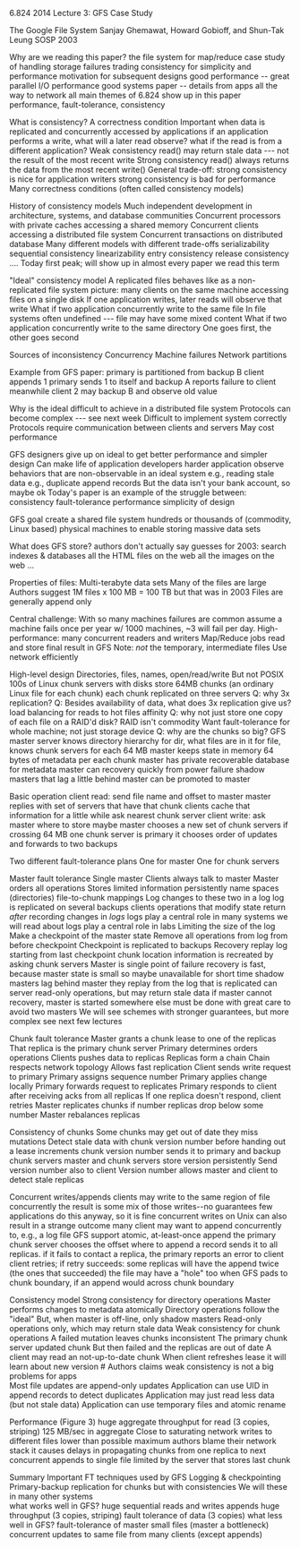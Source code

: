 6.824 2014 Lecture 3: GFS Case Study

The Google File System
Sanjay Ghemawat, Howard Gobioff, and Shun-Tak Leung
SOSP 2003

Why are we reading this paper?
  the file system for map/reduce
  case study of handling storage failures
    trading consistency for simplicity and performance
    motivation for subsequent designs
  good performance -- great parallel I/O performance
  good systems paper -- details from apps all the way to network
  all main themes of 6.824 show up in this paper
    performance, fault-tolerance, consistency

What is consistency?
  A correctness condition
  Important when data is replicated and concurrently accessed by applications
    if an application performs a write, what will a later read observe?
      what if the read is from a different application?
  Weak consistency
    read() may return stale data  --- not the result of the most recent write
  Strong consistency
    read() always returns the data from the most recent write()
  General trade-off:
    strong consistency is nice for application writers
    strong consistency is bad for performance
  Many correctness conditions (often called consistency models)

History of consistency models
  Much independent development in architecture, systems, and database communities
    Concurrent processors with private caches accessing a shared memory
    Concurrent clients accessing a distributed file system
    Concurrent transactions on distributed database
  Many different models with different trade-offs
    serializability
    sequential consistency
    linearizability
    entry consistency
    release consistency
    ....
  Today first peak; will show up in almost every paper we read this term

"Ideal" consistency model
  A replicated files behaves like as a non-replicated file system
    picture: many clients on the same machine accessing files on a single disk
  If one application writes, later reads will observe that write
  What if two application concurrently write to the same file
    In file systems often undefined  --- file may have some mixed content
  What if two application concurrently write to the same directory
    One goes first, the other goes second

Sources of inconsistency
  Concurrency
  Machine failures
  Network partitions

Example from GFS paper:
  primary is partitioned from backup B
  client appends 1
  primary sends 1 to itself and backup A
  reports failure to client
  meanwhile client 2 may backup B and observe old value

Why is the ideal difficult to achieve in a distributed file system
  Protocols can become complex --- see next week
    Difficult to implement system correctly
  Protocols require communication between clients and servers
    May cost performance

GFS designers give up on ideal to get better performance and simpler design
  Can make life of application developers harder
    application observe behaviors that are non-observable in an ideal system
    e.g., reading stale data
    e.g., duplicate append records
    But the data isn't your bank account, so maybe ok
  Today's paper is an example of the struggle between:
   consistency
   fault-tolerance
   performance
   simplicity of design

GFS goal
  create a shared file system
  hundreds or thousands of (commodity, Linux based) physical machines
  to enable storing massive data sets

What does GFS store?
  authors don't actually say
  guesses for 2003:
    search indexes & databases
    all the HTML files on the web
    all the images on the web
    ...

Properties of files:
  Multi-terabyte data sets
  Many of the files are large
  Authors suggest 1M files x 100 MB = 100 TB
    but that was in 2003
  Files are generally append only

Central challenge:
  With so many machines failures are common
    assume a machine fails once per year
    w/ 1000 machines, ~3 will fail per day.
  High-performance: many concurrent readers and writers
    Map/Reduce jobs read and store final result in GFS
    Note: *not* the temporary, intermediate files
  Use network efficiently

High-level design
  Directories, files, names, open/read/write
    But not POSIX
  100s of Linux chunk servers with disks
    store 64MB chunks (an ordinary Linux file for each chunk)
    each chunk replicated on three servers
    Q: why 3x replication?
    Q: Besides availability of data, what does 3x replication give us?
       load balancing for reads to hot files
       affinity
    Q: why not just store one copy of each file on a RAID'd disk?
       RAID isn't commodity
       Want fault-tolerance for whole machine; not just storage device
    Q: why are the chunks so big?
  GFS master server knows directory hierarchy
    for dir, what files are in it
    for file, knows chunk servers for each 64 MB
    master keeps state in memory
      64 bytes of metadata per each chunk
    master has private recoverable database for metadata
      master can recovery quickly from power failure
    shadow masters that lag a little behind master
      can be promoted to master

Basic operation
  client read:
    send file name and offset to master
    master replies with set of servers that have that chunk
      clients cache that information for a little while
    ask nearest chunk server
  client write:
    ask master where to store
    maybe master chooses a new set of chunk servers if crossing 64 MB
    one chunk server is primary
    it chooses order of updates and forwards to two backups

Two different fault-tolerance plans
  One for master
  One for chunk servers

Master fault tolerance
  Single master
    Clients always talk to master
    Master orders all operations
  Stores limited information persistently
    name spaces (directories)
    file-to-chunk mappings
  Log changes to these two in a log
    log is replicated on several backups
    clients operations that modify state return *after* recording changes in *logs*
    logs play a central role in many systems we will read about
    logs play a central role in labs
  Limiting the size of the log
    Make a checkpoint of the master state
    Remove all operations from log from before checkpoint
    Checkpoint is replicated to backups
  Recovery
    replay log starting from last checkpoint
    chunk location information is recreated by asking chunk servers
  Master is single point of failure
    recovery is fast, because master state is small
      so maybe unavailable for short time
    shadow masters
      lag behind master
        they replay from the log that is replicated
      can server read-only operations, but may return stale data
    if master cannot recovery, master is started somewhere else
    must be done with great care to avoid two masters
  We will see schemes with stronger guarantees, but more complex
    see next few lectures

Chunk fault tolerance
  Master grants a chunk lease to one of the replicas
    That replica is the primary chunk server
  Primary determines orders operations
  Clients pushes data to replicas
    Replicas form a chain
    Chain respects network topology
    Allows fast replication
  Client sends write request to primary
    Primary assigns sequence number
    Primary applies change locally
    Primary forwards request to replicates
    Primary responds to client after receiving acks from all replicas
  If one replica doesn't respond, client retries
  Master replicates chunks if number replicas drop below some number
  Master rebalances replicas

Consistency of chunks
  Some chunks may get out of date
    they miss mutations
  Detect stale data with chunk version number
    before handing out a lease
      increments chunk version number
       sends it to primary and backup chunk servers
    master and chunk servers store version persistently
  Send version number also to client
  Version number allows master and client to detect stale replicas

Concurrent writes/appends
  clients may write to the same region of file concurrently
  the result is some mix of those writes--no guarantees
    few applications do this anyway, so it is fine
    concurrent writes on Unix can also result in a strange outcome
  many client may want to append concurrently to, e.g., a log file
    GFS support atomic, at-least-once append
    the primary chunk server chooses the offset where to append a record
    sends it to all replicas.
    if it fails to contact a replica, the primary reports an error to client
    client retries; if retry succeeds:
      some replicas will have the append twice (the ones that succeeded)
    the file may have a "hole" too
      when GFS pads to chunk boundary, if an append would across chunk boundary

Consistency model
  Strong consistency for directory operations
    Master performs changes to metadata atomically
    Directory operations follow the "ideal"
    But, when master is off-line, only shadow masters
      Read-only operations only, which may return stale data
  Weak consistency for chunk operations
    A failed mutation leaves chunks inconsistent
      The primary chunk server updated chunk
      But then failed and the replicas are out of date
    A client may read an not-up-to-date chunk
    When client refreshes lease it will learn about new version #
  Authors claims weak consistency is not a big problems for apps    
    Most file updates are append-only updates
      Application can use UID in append records to detect duplicates
      Application may just read less data (but not stale data)
    Application can use temporary files and atomic rename

Performance (Figure 3)
  huge aggregate throughput for read (3 copies, striping)
    125 MB/sec in aggregate
    Close to saturating network
  writes to different files lower than possible maximum
    authors blame their network stack
    it causes delays in propagating chunks from one replica to next
  concurrent appends to single file
    limited by the server that stores last chunk

Summary
  Important FT techniques used by GFS
    Logging & checkpointing
    Primary-backup replication for chunks
      but with consistencies
    We will these in many other systems  
  what works well in GFS?
    huge sequential reads and writes
    appends
    huge throughput (3 copies, striping)
    fault tolerance of data (3 copies)
  what less well in GFS?
    fault-tolerance of master
    small files (master a bottleneck)
    concurrent updates to same file from many clients (except appends)
